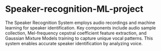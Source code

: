 # Speaker-recognition-ML-project
The Speaker Recognition System employs audio recordings and machine learning for speaker identification. Key components include audio sample collection, Mel-frequency cepstral coefficient feature extraction, and Gaussian Mixture Models training to capture unique vocal patterns. This system enables accurate speaker identification by analyzing voice.
